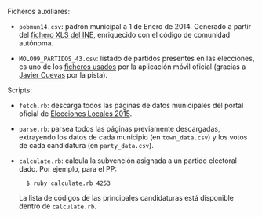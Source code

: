 Ficheros auxiliares:

* `pobmun14.csv`: padrón municipal a 1 de Enero de 2014. Generado a partir del [fichero XLS del INE](http://www.ine.es/dynt3/inebase/es/index.html?padre=517&dh=1), enriquecido con el código de comunidad autónoma.

* `MOLO99_PARTIDOS_43.csv`: listado de partidos presentes en las elecciones, es uno de los [ficheros usados](http://d35cmun12015p4135.edgesuite.net/99apps/descargasGEN.htm) por la aplicación móvil oficial (gracias a [Javier Cuevas](http://twitter.com/javier_dev) por la pista).

Scripts:

* `fetch.rb`: descarga todos las páginas de datos municipales del portal oficial de [Elecciones Locales 2015](http://resultadoslocales2015.interior.es/).

* `parse.rb`: parsea todos las páginas previamente descargadas, extrayendo los datos de cada municipio (en `town_data.csv`) y los votos de cada candidatura (en `party_data.csv`).

* `calculate.rb`: calcula la subvención asignada a un partido electoral dado. Por ejemplo, para el PP:

        $ ruby calculate.rb 4253

    La lista de códigos de las principales candidaturas está disponible dentro de `calculate.rb`.